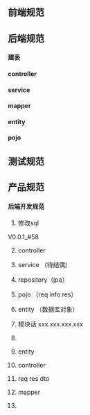 ## 前端规范

## 后端规范

#### 建表 

#### controller

#### service

#### mapper

#### entity

#### pojo

## 测试规范

## 产品规范


#### 后端开发规范

1. 修改sql

V0.0.1_#58

2. controller
3. service  （待结偶）
4. repository（jpa）
5. pojo  （req info res）
6. entity （数据库对象）
7. 模块话 xxx.xxx.xxx.xxx
8.

1. entity
2. controller
3. req res dto
4. mapper
5. 
